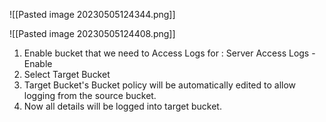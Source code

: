 ![[Pasted image 20230505124344.png]]

![[Pasted image 20230505124408.png]]

1. Enable bucket that we need to Access Logs for : Server Access Logs - Enable
2. Select Target Bucket 
3. Target Bucket's Bucket policy will be automatically edited to allow logging from the source bucket.
4. Now all details will be logged into target bucket.